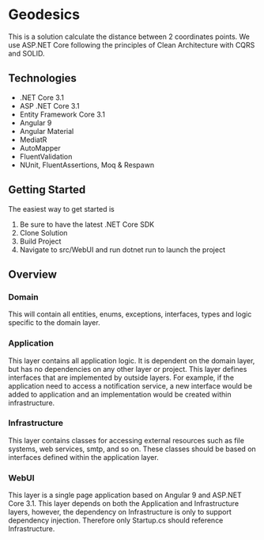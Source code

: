 # Geodesics 
This is a solution calculate the distance between 2 coordinates points. 
We use ASP.NET Core following the principles of Clean Architecture with CQRS and SOLID. 
 
## Technologies
* .NET Core 3.1
* ASP .NET Core 3.1
* Entity Framework Core 3.1
* Angular 9
* Angular Material
* MediatR
* AutoMapper
* FluentValidation
* NUnit, FluentAssertions, Moq & Respawn

## Getting Started
The easiest way to get started is 

1. Be sure to have  the latest .NET Core SDK
2. Clone Solution
3. Build Project
4. Navigate to src/WebUI and run dotnet run to launch the project

## Overview
### Domain
This will contain all entities, enums, exceptions, interfaces, types and logic specific to the domain layer.
### Application
This layer contains all application logic. It is dependent on the domain layer, but has no dependencies on any other layer or project. This layer defines interfaces that are implemented by outside layers. For example, if the application need to access a notification service, a new interface would be added to application and an implementation would be created within infrastructure.
### Infrastructure
This layer contains classes for accessing external resources such as file systems, web services, smtp, and so on. These classes should be based on interfaces defined within the application layer.
### WebUI
This layer is a single page application based on Angular 9 and ASP.NET Core 3.1. This layer depends on both the Application and Infrastructure layers, however, the dependency on Infrastructure is only to support dependency injection. Therefore only Startup.cs should reference Infrastructure.
